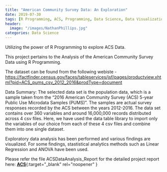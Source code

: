 ```yaml
---
title: "American Community Survey Data: An Exploration"
date: 2019-07-30
tags: [R Programming, ACS, Programming, Data Science, Data Visualization, Data Analysis]
header:
  image: "/images/NathanPhillips.jpg"
categories: Data Science
---
```


Utilizing the power of R Programming to explore ACS Data.

This project pertains to the Analysis of the American Community Survey Data using R Programming.

The dataset can be found from the following webiste - https://factfinder.census.gov/faces/tableservices/jsf/pages/productview.xhtml?pid=ACS_pums_csv_2012_2016&prodType=document

Data Summary: The selected data set is the population data, which is a sample taken from the “2016 American Community Survey (ACS) 5-year Public Use Microdata Samples (PUMS)”. The samples are actual survey responses recorded by the ACS between the years 2012-2016. The data set contains over 360 variables and around 16,000,000 records distributed across 4 csv files. Here, we have used the data table library to import only the variables of our choice from each of these 4 csv files and combine them into one single dataset.

Exploratory data analysis has been performed and various findings are visualized. For some findings, stastistical analytics methods such as Linear Regression and ANOVA have been used.

Please refer the file ACSDataAnalysis_Report for the detailed project report here: [**ACS**](https://github.com/SurajSajjan/ACSDataAnalysis/blob/master/ACSDataAnalysis_Report.pdf){:target="_blank" rel="noopener" }